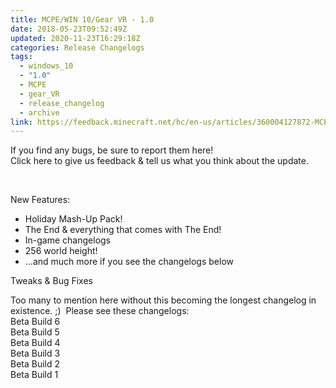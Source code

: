 ```yaml
---
title: MCPE/WIN 10/Gear VR - 1.0
date: 2018-05-23T09:52:49Z
updated: 2020-11-23T16:29:18Z
categories: Release Changelogs
tags:
  - windows_10
  - "1.0"
  - MCPE
  - gear_VR
  - release_changelog
  - archive
link: https://feedback.minecraft.net/hc/en-us/articles/360004127872-MCPE-WIN-10-Gear-VR-1-0
---
```


If you find any bugs, be sure to report them here!  
Click here to give us feedback & tell us what you think about the update.  
  

<div>

 

</div>

New Features:

- Holiday Mash-Up Pack!
- The End & everything that comes with The End!
- In-game changelogs
- 256 world height!
- ...and much more if you see the changelogs below

Tweaks & Bug Fixes

Too many to mention here without this becoming the longest changelog in existence. ;)  Please see these changelogs:  
Beta Build 6  
Beta Build 5  
Beta Build 4  
Beta Build 3  
Beta Build 2  
Beta Build 1
